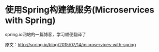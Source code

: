 # 使用Spring构建微服务(Microservices with Spring)
spring.io网站的一篇博客，学习顺便翻译了

原文：http://spring.io/blog/2015/07/14/microservices-with-spring

